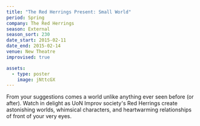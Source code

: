 ```yaml
---
title: "The Red Herrings Present: Small World"
period: Spring
company: The Red Herrings
season: External
season_sort: 230
date_start: 2015-02-11
date_end: 2015-02-14
venue: New Theatre
improvised: true

assets:
  - type: poster
    image: jNttcGX
---
```


From your suggestions comes a world unlike anything ever seen before (or after). Watch in delight as UoN Improv society's Red Herrings create astonishing worlds, whimsical characters, and heartwarming relationships of front of your very eyes.
